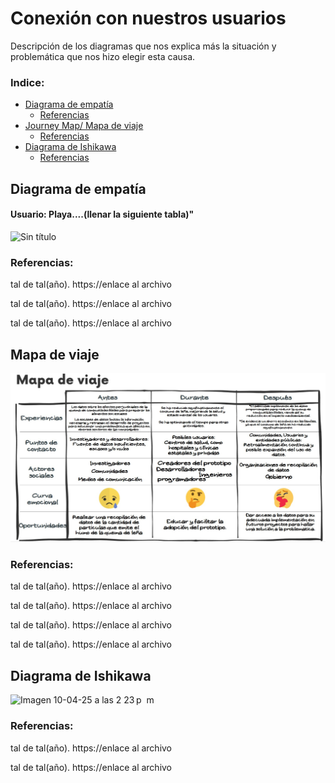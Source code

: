 # Conexión con nuestros usuarios
Descripción de los diagramas que nos explica más la situación y problemática que nos hizo elegir esta causa. 

### Indice:
* [Diagrama de empatía](#diagrama-de-empatía)
  * [Referencias](#referencias)
* [Journey Map/ Mapa de viaje](#mapa-de-viaje)
  * [Referencias](#referencias-1)
* [Diagrama de Ishikawa](#diagrama-de-ishikawa)
  * [Referencias](#referencias-2)

    
## Diagrama de empatía
#### **Usuario: Playa....(llenar la siguiente tabla)"**

<img width="1027" alt="Sin título" src="https://github.com/user-attachments/assets/fd86e5bc-da56-4c7e-808a-23baf38d503a" />

### Referencias:
tal de tal(año). https://enlace al archivo 

tal de tal(año). https://enlace al archivo 

tal de tal(año). https://enlace al archivo 

## Mapa de viaje 
![Imagen](https://github.com/Dooncito/fundamentos-de-dise-o/blob/main/Imagenes/viaje1.jpg)

### Referencias:
tal de tal(año). https://enlace al archivo 

tal de tal(año). https://enlace al archivo 

tal de tal(año). https://enlace al archivo 

tal de tal(año). https://enlace al archivo 

## Diagrama de Ishikawa
![Imagen 10-04-25 a las 2 23 p  m](https://github.com/user-attachments/assets/59b054fd-296c-4538-81d9-f9b899805831)

### Referencias:
tal de tal(año). https://enlace al archivo 

tal de tal(año). https://enlace al archivo 
